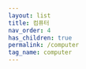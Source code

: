 ```yaml
---
layout: list
title: 컴퓨터
nav_order: 4
has_children: true
permalink: /computer
tag_name: computer
---
```




